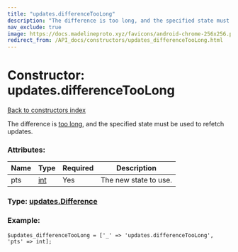 ```yaml
---
title: "updates.differenceTooLong"
description: "The difference is too long, and the specified state must be used to refetch updates."
nav_exclude: true
image: https://docs.madelineproto.xyz/favicons/android-chrome-256x256.png
redirect_from: /API_docs/constructors/updates_differenceTooLong.html
---
```

# Constructor: updates.differenceTooLong  
[Back to constructors index](/API_docs/constructors/index.html)



The difference is [too long](https://core.telegram.org/api/updates#recovering-gaps), and the specified state must be used to refetch updates.

### Attributes:

| Name     |    Type       | Required | Description |
|----------|---------------|----------|-------------|
|pts|[int](/API_docs/types/int.html) | Yes|The new state to use.|



### Type: [updates.Difference](/API_docs/types/updates.Difference.html)


### Example:

```
$updates_differenceTooLong = ['_' => 'updates.differenceTooLong', 'pts' => int];
```  
